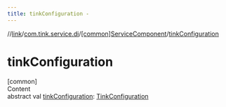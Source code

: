 ```yaml
---
title: tinkConfiguration -
---
```

//[link](../../index.md)/[com.tink.service.di](../index.md)/[[common]ServiceComponent](index.md)/[tinkConfiguration](tink-configuration.md)



# tinkConfiguration  
[common]  
Content  
abstract val [tinkConfiguration](tink-configuration.md): [TinkConfiguration](../../com.tink.service.network/[common]-tink-configuration/index.md)  



